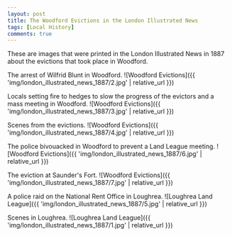 ```yaml
---
layout: post
title: The Woodford Evictions in the London Illustrated News
tags: [Local History]
comments: true
---
```


These are images that were printed in the London Illustrated News in 1887 about the evictions that took place in Woodford.

The arrest of Wilfrid Blunt in Woodford.
![Woodford Evictions]({{ 'img/london_illustrated_news_1887/2.jpg' | relative_url }})

Locals setting fire to hedges to slow the progress of the evictors and a mass meeting in Woodford.
![Woodford Evictions]({{ 'img/london_illustrated_news_1887/3.jpg' | relative_url }})

Scenes from the evictions.
![Woodford Evictions]({{ 'img/london_illustrated_news_1887/4.jpg' | relative_url }})

The police bivouacked in Woodford to prevent a Land League meeting.
![Woodford Evictions]({{ 'img/london_illustrated_news_1887/6.jpg' | relative_url }})

The eviction at Saunder's Fort.
![Woodford Evictions]({{ 'img/london_illustrated_news_1887/7.jpg' | relative_url }})

A police raid on the National Rent Office in Loughrea.
![Loughrea Land League]({{ 'img/london_illustrated_news_1887/5.jpg' | relative_url }})

Scenes in Loughrea.
![Loughrea Land League]({{ 'img/london_illustrated_news_1887/1.jpg' | relative_url }})